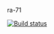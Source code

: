 ra-71

[![Build status](https://ci.appveyor.com/api/projects/status/295tchj14fk7leju?svg=true)](https://ci.appveyor.com/project/IsmagilovRF/ra-71)


